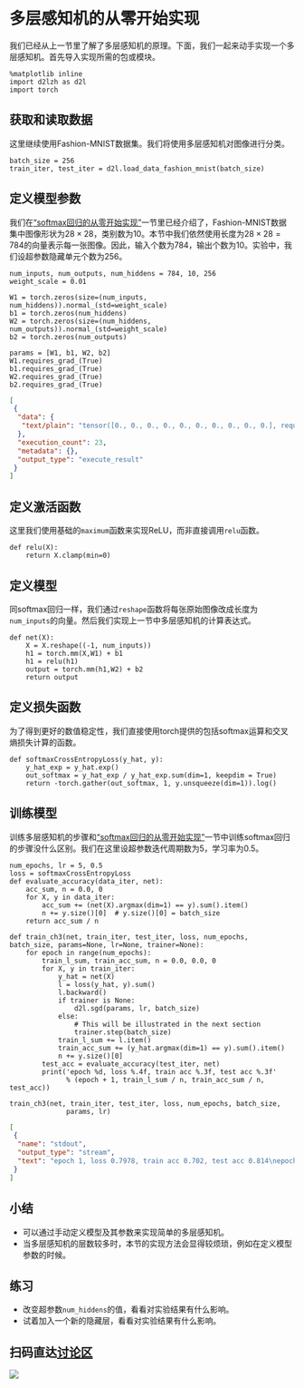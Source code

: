 # 多层感知机的从零开始实现

我们已经从上一节里了解了多层感知机的原理。下面，我们一起来动手实现一个多层感知机。首先导入实现所需的包或模块。

```{.python .input  n=21}
%matplotlib inline
import d2lzh as d2l
import torch
```

## 获取和读取数据

这里继续使用Fashion-MNIST数据集。我们将使用多层感知机对图像进行分类。

```{.python .input  n=22}
batch_size = 256
train_iter, test_iter = d2l.load_data_fashion_mnist(batch_size)
```

## 定义模型参数

我们在[“softmax回归的从零开始实现”](softmax-regression-scratch.md)一节里已经介绍了，Fashion-MNIST数据集中图像形状为$28 \times 28$，类别数为10。本节中我们依然使用长度为$28 \times 28 = 784$的向量表示每一张图像。因此，输入个数为784，输出个数为10。实验中，我们设超参数隐藏单元个数为256。

```{.python .input  n=23}
num_inputs, num_outputs, num_hiddens = 784, 10, 256
weight_scale = 0.01

W1 = torch.zeros(size=(num_inputs, num_hiddens)).normal_(std=weight_scale)
b1 = torch.zeros(num_hiddens)
W2 = torch.zeros(size=(num_hiddens, num_outputs)).normal_(std=weight_scale)
b2 = torch.zeros(num_outputs)

params = [W1, b1, W2, b2]
W1.requires_grad_(True)
b1.requires_grad_(True)
W2.requires_grad_(True)
b2.requires_grad_(True)
```

```{.json .output n=23}
[
 {
  "data": {
   "text/plain": "tensor([0., 0., 0., 0., 0., 0., 0., 0., 0., 0.], requires_grad=True)"
  },
  "execution_count": 23,
  "metadata": {},
  "output_type": "execute_result"
 }
]
```

## 定义激活函数

这里我们使用基础的`maximum`函数来实现ReLU，而非直接调用`relu`函数。

```{.python .input  n=24}
def relu(X):
    return X.clamp(min=0)
```

## 定义模型

同softmax回归一样，我们通过`reshape`函数将每张原始图像改成长度为`num_inputs`的向量。然后我们实现上一节中多层感知机的计算表达式。

```{.python .input  n=25}
def net(X):
    X = X.reshape((-1, num_inputs))
    h1 = torch.mm(X,W1) + b1
    h1 = relu(h1)
    output = torch.mm(h1,W2) + b2
    return output
```

## 定义损失函数

为了得到更好的数值稳定性，我们直接使用torch提供的包括softmax运算和交叉熵损失计算的函数。

```{.python .input  n=26}
def softmaxCrossEntropyLoss(y_hat, y):
    y_hat_exp = y_hat.exp()
    out_softmax = y_hat_exp / y_hat_exp.sum(dim=1, keepdim = True)
    return -torch.gather(out_softmax, 1, y.unsqueeze(dim=1)).log()
```

## 训练模型

训练多层感知机的步骤和[“softmax回归的从零开始实现”](softmax-regression-scratch.md)一节中训练softmax回归的步骤没什么区别。我们在这里设超参数迭代周期数为5，学习率为0.5。

```{.python .input  n=27}
num_epochs, lr = 5, 0.5
loss = softmaxCrossEntropyLoss
def evaluate_accuracy(data_iter, net):
    acc_sum, n = 0.0, 0
    for X, y in data_iter:
        acc_sum += (net(X).argmax(dim=1) == y).sum().item()
        n += y.size()[0]  # y.size()[0] = batch_size
    return acc_sum / n

def train_ch3(net, train_iter, test_iter, loss, num_epochs, batch_size, params=None, lr=None, trainer=None):
    for epoch in range(num_epochs):
        train_l_sum, train_acc_sum, n = 0.0, 0.0, 0
        for X, y in train_iter:
            y_hat = net(X)
            l = loss(y_hat, y).sum()
            l.backward()
            if trainer is None:
                d2l.sgd(params, lr, batch_size)
            else:
                # This will be illustrated in the next section
                trainer.step(batch_size)
            train_l_sum += l.item()
            train_acc_sum += (y_hat.argmax(dim=1) == y).sum().item()
            n += y.size()[0]
        test_acc = evaluate_accuracy(test_iter, net)
        print('epoch %d, loss %.4f, train acc %.3f, test acc %.3f'
              % (epoch + 1, train_l_sum / n, train_acc_sum / n, test_acc))

train_ch3(net, train_iter, test_iter, loss, num_epochs, batch_size,
              params, lr)
```

```{.json .output n=27}
[
 {
  "name": "stdout",
  "output_type": "stream",
  "text": "epoch 1, loss 0.7978, train acc 0.702, test acc 0.814\nepoch 2, loss 0.4864, train acc 0.820, test acc 0.841\nepoch 3, loss 0.4244, train acc 0.844, test acc 0.844\nepoch 4, loss 0.3924, train acc 0.854, test acc 0.842\nepoch 5, loss 0.3722, train acc 0.863, test acc 0.862\n"
 }
]
```

## 小结

* 可以通过手动定义模型及其参数来实现简单的多层感知机。
* 当多层感知机的层数较多时，本节的实现方法会显得较烦琐，例如在定义模型参数的时候。

## 练习

* 改变超参数`num_hiddens`的值，看看对实验结果有什么影响。
* 试着加入一个新的隐藏层，看看对实验结果有什么影响。



## 扫码直达[讨论区](https://discuss.gluon.ai/t/topic/739)

![](../img/qr_mlp-scratch.svg)
